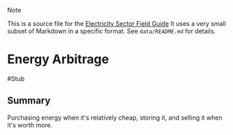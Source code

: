 > [!NOTE] 
> This is a source file for the [Electricity Sector Field Guide](https://grahamlea.github.io/Electricity-Sector-Field-Guide/)
> It uses a very small subset of Markdown in a specific format.
> See `data/README.md` for details.

# Energy Arbitrage
#Stub


## Summary

Purchasing energy when it's relatively cheap, storing it, and selling it when it's worth more.

